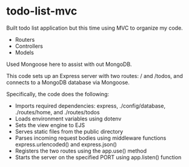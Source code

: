 # todo-list-mvc
Built todo list application but this time using MVC to organize my code.

- Routers
- Controllers
- Models

Used Mongoose here to assist with out MongoDB.

This code sets up an Express server with two routes: / and /todos, and connects to a MongoDB database via Mongoose.

Specifically, the code does the following:

- Imports required dependencies: express, ./config/database, ./routes/home, and ./routes/todos
- Loads environment variables using dotenv
- Sets the view engine to EJS
- Serves static files from the public directory
- Parses incoming request bodies using middleware functions express.urlencoded() and express.json()
- Registers the two routes using the app.use() method
- Starts the server on the specified PORT using app.listen() function
